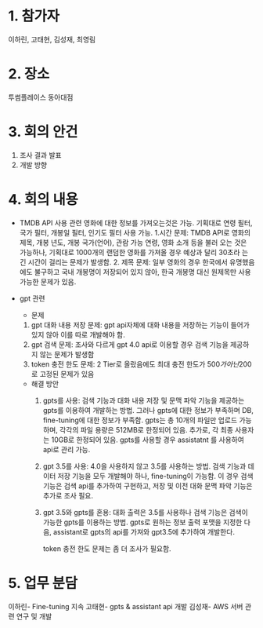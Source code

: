 # 1. 참가자
이하린, 고태현, 김성재, 최영림

# 2. 장소
투썸플레이스 동아대점

# 3. 회의 안건
1. 조사 결과 발표
2. 개발 방향

# 4. 회의 내용
* TMDB API 사용 관련
  영화에 대한 정보를 가져오는것은 가능. 기획대로 연령 필터, 국가 필터, 개봉일 필터, 인기도 필터 사용 가능.
   1.시간 문제:
    TMDB API로 영화의 제목, 개봉 년도, 개봉 국가(언어), 관람 가능 연령, 영화 소개 등을 불러 오는 것은 가능하나, 기획대로 1000개의 랜덤한 영화를 가져올 경우 예상과 달리 30초라 는 긴 시간이 걸리는 문제가 발생함.
  2. 제목 문제:
  일부 영화의 경우 한국에서 유명했음에도 불구하고 국내 개봉명이 저장되어 있지 않아, 한국 개봉명 대신 원제목만 사용 가능한 문제가 있음.

* gpt 관련
   * 문제
   1. gpt 대화 내용 저장 문제:
      gpt api자체에 대화 내용을 저장하는 기능이 들어가 있지 않아 이를 따로 개발해야 함.
  2. gpt 검색 문제:
     조사와 다르게 gpt 4.0 api로 이용할 경우 검색 기능을 제공하지 않는 문제가 발생함
  3. token 충전 한도 문제:
     2 Tier로 올랐음에도 최대 충전 한도가 500$가 아닌 200$로 고정된 문제가 있음

  * 해결 방안
    1. gpts를 사용:
       검색 기능과 대화 내용 저장 및 문맥 파악 기능을 제공하는 gpts를 이용하여 개발하는 방법. 그러나 gpts에 대한 정보가 부족하며 DB, fine-tuning에 대한 정보가 부족함.
       gpts는 총 10개의 파일만 업로드 가능하며, 각각의 파일 용량은 512MB로 한정되어 있음. 추가로, 각 최종 사용자는 10GB로 한정되어 있음.
       gpts를 사용할 경우 assistatnt 를 사용하여 api로 관리 가능.
    2. gpt 3.5를 사용:
       4.0을 사용하지 않고 3.5를 사용하는 방법. 검색 기능과 데이터 저장 기능을 모두 개발해야 하나, fine-tuning이 가능함.
       이 경우 검색 기능은 검색 api를 추가하여 구현하고, 저장 및 이전 대화 문맥 파악 기능은 추가로 조사 필요.
    4. gpt 3.5와 gpts를 혼용:
       대화 출력은 3.5를 사용하나 검색 기능은 검색이 가능한 gpts를 이용하는 방법. gpts로 원하는 정보 출력 포맷을 지정한 다음, assistant로 gpts의 api를 가져와 gpt3.5에 추가하여 개발한다.

       token 충전 한도 문제는 좀 더 조사가 필요함.

# 5. 업무 분담
이하린- Fine-tuning 지속
고태현- gpts & assistant api 개발
김성재- AWS 서버 관련 연구 및 개발
